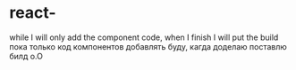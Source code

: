 # react-
while I will only add the component code, when I finish I will put the build
пока только код компонентов добавлять буду, кагда доделаю поставлю билд о.О
